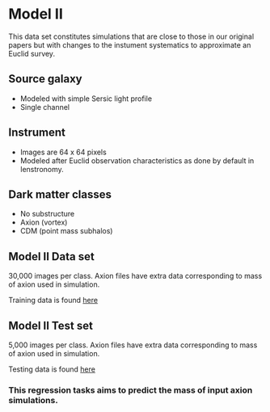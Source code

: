 # Model II

This data set constitutes simulations that are close to those in our original papers but with changes to the instument systematics to approximate an Euclid survey.

## Source galaxy
- Modeled with simple Sersic light profile 
- Single channel

## Instrument
- Images are 64 x 64 pixels
- Modeled after Euclid observation characteristics as done by default in lenstronomy.

## Dark matter classes
- No substructure
- Axion (vortex)
- CDM (point mass subhalos)


## Model II Data set

30,000 images per class. Axion files have extra data corresponding to mass of axion used in simulation. 

Training data is found [here](https://drive.google.com/file/d/1HYPkdtVUj9xsoGzFDxT4rhl37KmqDCg4/view?usp=sharing)

## Model II Test set

5,000 images per class. Axion files have extra data corresponding to mass of axion used in simulation.

Testing data is found [here](https://drive.google.com/file/d/1PFdpqk7XOAKtg0Cnav4HTzyJiudx9dZv/view?usp=sharing)

### This regression tasks aims to predict the mass of input axion simulations.
